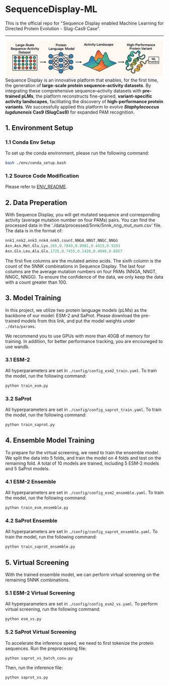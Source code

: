 # SequenceDisplay-ML

This is the official repo for "Sequence Display enabled Machine Learning for Directed Protein Evolution - Slug-Cas9 Case".

---

![sdeml-abstract](./photo/sdeml-abstract.png)
Sequence Display is an innovative platform that enables, for the first time, the generation of **large-scale protein sequence–activity datasets**. By integrating these comprehensive sequence–activity datasets with **pre-trained pLMs**, the platform reconstructs fine-grained, **variant-specific activity landscapes**, facilitating the discovery of **high-performance protein variants**. We successfully applied this platform to evolve **_Staphylococcus lugdunensis_ Cas9 (SlugCas9)** for expanded PAM recognition.


## 1. Environment Setup

### 1.1 Conda Env Setup
To set up the conda environment, please run the following command:
```bash
bash ./env/conda_setup.bash
```

### 1.2 Source Code Modification
Please refer to [ENV_README](./env/ENV_README.md).

## 2. Data Preperation

With Sequence Display, you will get mutated sequence and corresponding activity (average mutation number on four PAMs) pairs.
You can find the processed data in the './data/processed/5nnk/5nnk_nng_mut_num.csv' file.
The data is in the format of:
```cs
nnk1,nnk2,nnk3,nnk4,nnk5,count,NNGA,NNGT,NNGC,NNGG
Asn,Asn,Met,Glu,Lys,265,0.7849,0.0981,0.4415,0.9283
Asn,Gln,Leu,Ala,Glu,1725,0.7455,0.1426,0.4046,0.6857
```
The first five columns are the mutated amino acids. The sixth column is the count of the 5NNK combinations in Sequence Display.
The last four columns are the average mutation numbers on four PAMs (NNGA, NNGT, NNGC, NNGG).
To ensure the confidence of the data, we only keep the data with a count greater than 100.

## 3. Model Training

In this project, we utilize two protein language models (pLMs) as the backbone of our model: ESM-2 and SaProt.
Please download the pre-trained models from this link, and put the model weights under `./data/params`.

We recommend you to use GPUs with more than 40GB of memory for training. In addition, for better performance tracking, you are encoureged to use wandb.

### 3.1 ESM-2
All hyperparameters are set in `./config/config_esm2_train.yaml`.
To train the model, run the following command:
```bash
python train_esm.py
```

### 3.2 SaProt
All hyperparameters are set in `./config/config_saprot_train.yaml`.
To train the model, run the following command:
```bash
python train_saprot.py
```

## 4. Ensemble Model Training

To prepare for the virtual screening, we need to train the ensemble model.
We split the data into 5 folds, and train the model on 4 folds and test on the remaining fold.
A total of 10 models are trained, including 5 ESM-2 models and 5 SaProt models.

### 4.1 ESM-2 Ensemble
All hyperparameters are set in `./config/config_esm2_ensemble.yaml`.
To train the model, run the following command:
```bash
python train_esm_ensemble.py
```

### 4.2 SaProt Ensemble
All hyperparameters are set in `./config/config_saprot_ensemble.yaml`.
To train the model, run the following command:
```bash
python train_saprot_ensemble.py
```

## 5. Virtual Screening
With the trained ensemble model, we can perform virtual screening on the remaining 5NNK combinations.

### 5.1 ESM-2 Virtual Screening
All hyperparameters are set in `./config/config_esm2_vs.yaml`.
To perform virtual screening, run the following command:
```bash
python esm_vs.py
```

### 5.2 SaProt Virtual Screening
To accelerate the inference speed, we need to first tokenize the protein sequences.
Run the preprocessing file:
```bash
python saprot_vs_batch_conv.py
```

Then, run the inference file:
```bash
python saprot_vs.py
```

